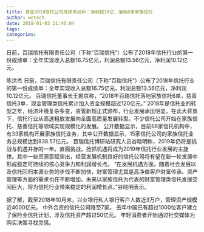 ```yaml
---
title: 首张2018信托公司成绩单出炉：净利超10亿、落地6单家族信托
author: wetech
date: 2019-01-03 21:46:04
tags: 
categories: 
---
```

日前，百瑞信托有限责任公司（下称“百瑞信托”）公布了2018年信托行业的第一份成绩单：全年实现收入总额16.75亿元，利润总额13.56亿元，净利润10.12亿元。
<!-- more -->
陈洪杰
日前，百瑞信托有限责任公司（下称“百瑞信托”）公布了2018年信托行业的第一份成绩单：全年实现收入总额16.75亿元，利润总额13.56亿元，净利润10.12亿元。
百瑞信托董事长王振京称，“2018年百瑞信托落地家族信托6单，慈善信托3单，现金管理类信托累计加入资金规模超过120亿元。”
2018年是信托业的转型之年，经济环境复杂多变，资管新规正式颁布，行业发展承压明显，在此大背景下，信托行业从高速粗放发展向全面高质量发展转型。不少信托公司开始在家族信托、慈善信托等领域实现规模化的发展。
公开数据显示，目前68家信托机构中，有33家机构开展家族信托业务，其中公开数据显示，15家信托公司的家族信托业务总规模达到838.57亿元。
百瑞信托博研站研究人员谷晓明称，2019年仍将是挑战与机遇并存的一年。直面挑战，抢抓机遇将成为2019年信托行业发展的主旋律。其中一些资源禀赋突出，经营发展机制良好的信托公司将有望在新一轮发展中形成稳定可持续的核心竞争力和利润增长点。
“在发展机遇方面，随着社会发展以及信托回归本源业务的步伐不断加快，财富管理尤其是高净值客户财富传承、资产管理等方面的需求也在不断增加，未来以家族信托为代表的财富管理类信托发展空间巨大，将为信托行业带来稳定的利润增长点。”谷晓明表示。
 
 
据了解，截至2018年10月末，兴业银行私人银行客户人数近3万户，管理资产规模近4000亿元。
中外合资的信托公司降至7家。
去年中国已有超过1000位客户建立了保险金信托计划，涉及信托资产超过50亿元。
年轻消费者开始通过社交媒体为购买决策寻找灵感。
